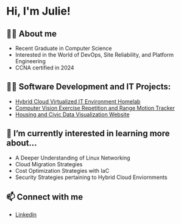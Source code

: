 <h1>Hi, I'm Julie! <br/> <a href="https://github.com/j00l33"></a> 
<h2>🙋‍♀️ About me</h2>

 - Recent Graduate in Computer Science
 - Interested in the World of DevOps, Site Reliability, and Platform Engineering
 - CCNA certified in 2024

<h2>👩‍💻 Software Development and IT Projects:</h2>

 - [Hybrid Cloud Virtualized IT Environment Homelab](https://j00l33.github.io/Hybrid_Homelab/)
 - [Computer Vision Exercise Repetition and Range Motion Tracker](https://github.com/j00l33/ROM-Analyzer)
 - [Housing and Civic Data Visualization Website](https://github.com/j00l33/partisanCOL)

<h2>🌱 I’m currently interested in learning more about...</h2>

 - A Deeper Understanding of Linux Networking
 - Cloud Migration Strategies
 - Cost Optimization Strategies with IaC
 - Security Strategies pertaining to Hybrid Cloud Enviornments

<h2>📫 Connect with me</h2>

 - [Linkedin](https://www.linkedin.com/in/juliette-schiff-9z22/)
